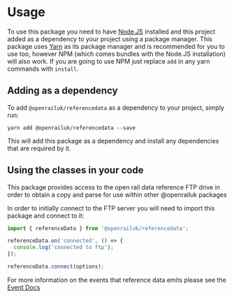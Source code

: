 # Usage

To use this package you need to have [Node.JS](https://nodejs.com) installed and this project added as a dependency to your project using a package manager. This package uses [Yarn](https://yarn.org) as its package manager and is recommended for you to use too, however NPM (which comes bundles with the Node.JS installation) will also work. If you are going to use NPM just replace `add` in any yarn commands with `install`.

## Adding as a dependency

To add `@openrailuk/referencedata` as a dependency to your project, simply run:

```shell
yarn add @openrailuk/referencedata --save
```

This will add this package as a dependency and install any dependencies that are required by it.

## Using the classes in your code

This package provides access to the open rail data reference FTP drive in order to obtain a copy and parse for use within other @openrailuk packages

In order to initially connect to the FTP server you will need to import this package and connect to it:

```javascript
import { referenceData } from '@openrailuk/referencedata';

referenceData.on('connected', () => {
  console.log('connected to ftp');
});

referenceData.connect(options);
```

For more information on the events that reference data emits please see the [Event Docs](https://openrail.gitlab.io/docs/uk/referencedata/Events)

